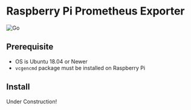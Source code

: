 # Raspberry Pi Prometheus Exporter

![Go](https://github.com/Sungup/raspi_exporter/workflows/Go/badge.svg)

## Prerequisite

- OS is Ubuntu 18.04 or Newer
- `vcgencmd` package must be installed on Raspberry Pi

## Install

Under Construction!
